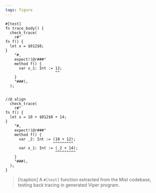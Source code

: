 ```yaml
---
tags: figure
---
```


```{.mist .ignoreErrors .numberLines}
#[test]
fn trace_body() {
  check_trace(
    r#"
fn f() {
  let x = $012$0;
}
    "#,
    expect!(@r###"
    method f() {
      var x_1: Int := 12;
                      ^^
    }
    "###),
  );


//@ align
  check_trace(
    r#"
fn f() {
  let x = 10 + $012$0 + 14;
}
    "#,
    expect!(@r###"
    method f() {
      var _2: Int := (10 + 12);
                     ^^^^^^^^^
      var x_1: Int := (_2 + 14);
                      ^^^^^^^^^
    }
    "###),
  );
}
```

> [!caption]
> A `#[test]` function extracted from the Mist codebase, testing back tracing in generated Viper program.